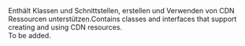 <Namespace Name="Microsoft.Azure.Management.Cdn">
  <Docs>
    <summary><span data-ttu-id="26c17-101">Enthält Klassen und Schnittstellen, erstellen und Verwenden von CDN Ressourcen unterstützen.</span><span class="sxs-lookup"><span data-stu-id="26c17-101">Contains classes and interfaces that support creating and using CDN resources.</span></span></summary> 
    <remarks>To be added.</remarks>
  </Docs>
</Namespace>
